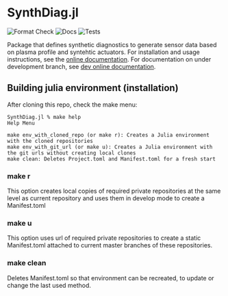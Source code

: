 # SynthDiag.jl

![Format Check](https://github.com/ProjectTorreyPines/SynthDiag.jl/actions/workflows/format_check.yml/badge.svg)
![Docs](https://github.com/ProjectTorreyPines/SynthDiag.jl/actions/workflows/make_docs.yml/badge.svg)
![Tests](https://github.com/ProjectTorreyPines/SynthDiag.jl/actions/workflows/test.yml/badge.svg)

Package that defines synthetic diagnostics to generate sensor data based on plasma profile and syntehtic actuators. For installation and usage instructions, see the [online documentation](https://projecttorreypines.github.io/SynthDiag.jl/stable). For documentation on under development branch, see [dev online documentation](https://projecttorreypines.github.io/SynthDiag.jl/dev).

## Building julia environment (installation)

After cloning this repo, check the make menu:
```
SynthDiag.jl % make help
Help Menu

make env_with_cloned_repo (or make r): Creates a Julia environment with the cloned repositories
make env_with_git_url (or make u): Creates a Julia environment with the git urls without creating local clones
make clean: Deletes Project.toml and Manifest.toml for a fresh start
```

### make r
This option creates local copies of required private repositories at the same level as current repository and uses them in develop mode to create a Manifest.toml

### make u
This option uses url of required private repositories to create a static Manifest.toml attached to current master branches of these repositories.

### make clean
Deletes Manifest.toml so that environment can be recreated, to update or change the last used method.